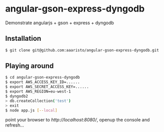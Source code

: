 angular-gson-express-dyngodb
===========================

Demonstrate angularjs + gson + express + dyngodb

## Installation

```sh
$ git clone git@github.com:aaaristo/angular-gson-express-dyngodb.git
```

## Playing around

```sh
$ cd angular-gson-express-dyngodb
$ export AWS_ACCESS_KEY_ID=......
$ export AWS_SECRET_ACCESS_KEY=......
$ export AWS_REGION=eu-west-1
$ dyngodb2
> db.createCollection('test')
> exit
$ node app.js [--local]
```

point your browser to *http://localhost:8080/*, openup the console and refresh...
